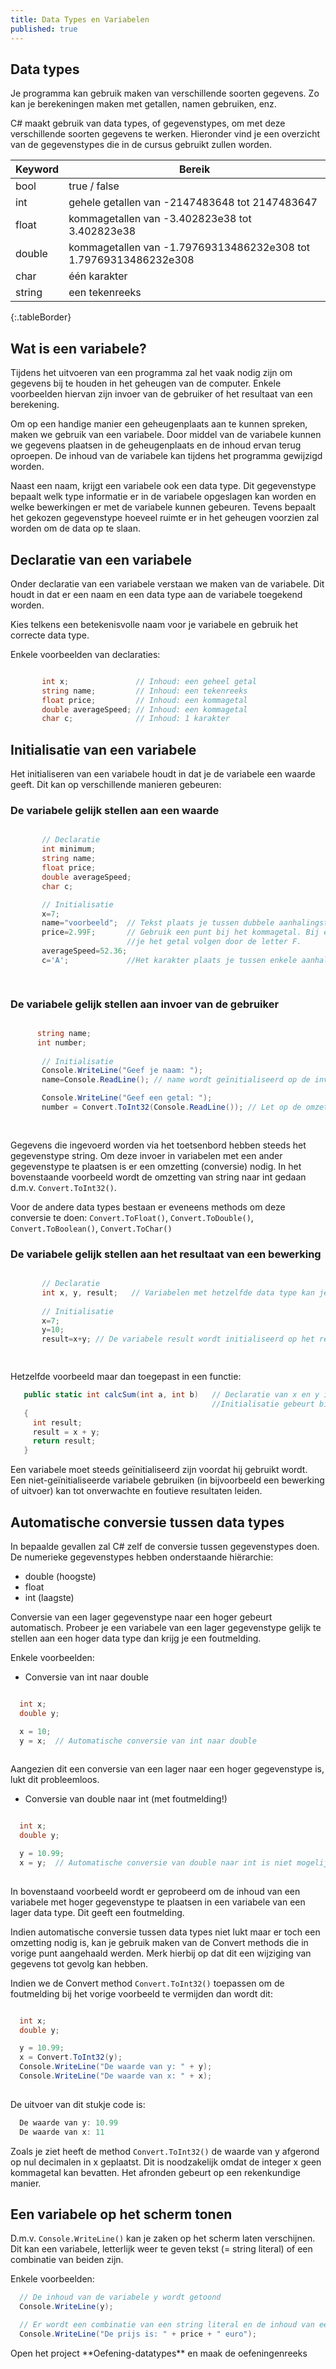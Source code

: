```yaml
---
title: Data Types en Variabelen
published: true
---
```



## Data types

Je programma kan gebruik maken van verschillende soorten gegevens. Zo kan je berekeningen maken met getallen, namen gebruiken, enz.

C# maakt gebruik van data types, of gegevenstypes, om met deze verschillende soorten gegevens te werken. Hieronder vind je een overzicht van de gegevenstypes die in de cursus gebruikt zullen worden.


| Keyword       | Bereik   |
| ------------- |-------------    |
| bool          | true / false         |
| int           | gehele getallen van -2147483648 tot 2147483647   |
| float         | kommagetallen van -3.402823e38 tot 3.402823e38        |
| double        | kommagetallen van -1.79769313486232e308 tot 1.79769313486232e308       |
| char          | één karakter |
| string        | een tekenreeks  |
{:.tableBorder}

## Wat is een variabele?

Tijdens het uitvoeren van een programma zal het vaak nodig zijn om gegevens bij te houden in het geheugen van de computer. Enkele voorbeelden hiervan zijn invoer van de gebruiker of het resultaat van een berekening.

Om op een handige manier een geheugenplaats aan te kunnen spreken, maken we gebruik van een variabele. Door middel van de variabele kunnen we gegevens plaatsen in de geheugenplaats en de inhoud ervan terug oproepen. De inhoud van de variabele kan tijdens het programma gewijzigd worden.

Naast een naam, krijgt een variabele ook een data type. Dit gegevenstype bepaalt welk type informatie er in de variabele opgeslagen kan worden en welke bewerkingen er met de variabele kunnen gebeuren. Tevens bepaalt het gekozen gegevenstype hoeveel ruimte er in het geheugen voorzien zal worden om de data op te slaan.

## Declaratie van een variabele

Onder declaratie van een variabele verstaan we maken van de variabele. Dit houdt in dat er een naam en een data type aan de variabele toegekend worden.

Kies telkens een betekenisvolle naam voor je variabele en gebruik het correcte data type.

Enkele voorbeelden van declaraties:
```csharp

       int x;               // Inhoud: een geheel getal
       string name;         // Inhoud: een tekenreeks
       float price;         // Inhoud: een kommagetal
       double averageSpeed; // Inhoud: een kommagetal
       char c;              // Inhoud: 1 karakter

 ```

## Initialisatie van een variabele

Het initialiseren van een variabele houdt in dat je de variabele een waarde geeft. Dit kan op verschillende manieren gebeuren:

### De variabele gelijk stellen aan een waarde

```csharp

       // Declaratie  
       int minimum;           
       string name;     
       float price; 
       double averageSpeed;
       char c;

       // Initialisatie
       x=7;
       name="voorbeeld";  // Tekst plaats je tussen dubbele aanhalingstekens
       price=2.99F;       // Gebruik een punt bij het kommagetal. Bij een float variabele laat 
                          //je het getal volgen door de letter F.
       averageSpeed=52.36;
       c='A';             //Het karakter plaats je tussen enkele aanhalingstekens

     
 ```

### De variabele gelijk stellen aan invoer van de gebruiker

```csharp

      string name;
      int number;              
       
       // Initialisatie
       Console.WriteLine("Geef je naam: ");
       name=Console.ReadLine(); // name wordt geïnitialiseerd op de invoer van het toetsenbord

       Console.WriteLine("Geef een getal: ");
       number = Convert.ToInt32(Console.ReadLine()); // Let op de omzetting naar int
     
      
 ```

Gegevens die ingevoerd worden via het toetsenbord hebben steeds het gegevenstype string. Om deze invoer in variabelen met een ander gegevenstype te plaatsen is er een omzetting (conversie) nodig. In het bovenstaande voorbeeld wordt de omzetting van string naar int gedaan d.m.v. `Convert.ToInt32()`.

Voor de andere data types bestaan er eveneens methods om deze conversie te doen: ```Convert.ToFloat()```, ```Convert.ToDouble()```, `Convert.ToBoolean()`, `Convert.ToChar()`


### De variabele gelijk stellen aan het resultaat van een bewerking

```csharp

       // Declaratie  
       int x, y, result;   // Variabelen met hetzelfde data type kan je op 1 lijn declareren                 
       
       // Initialisatie
       x=7;
       y=10;
       result=x+y; // De variabele result wordt initialiseerd op het resultaat van de bewerking

      
 ```

 Hetzelfde voorbeeld maar dan toegepast in een functie:

 ```csharp
    public static int calcSum(int a, int b)   // Declaratie van x en y in de argumentenlijst.
                                              //Initialisatie gebeurt bij de aanroep van de functie.
    {
      int result;
      result = x + y;
      return result;
    }
```

<div class="note waarschuwing">
<p>Een variabele moet steeds geïnitialiseerd zijn voordat hij gebruikt wordt. Een niet-geïnitialiseerde variabele gebruiken (in bijvoorbeeld een bewerking of uitvoer) kan tot onverwachte en foutieve resultaten leiden.</p>
</div>

## Automatische conversie tussen data types

In bepaalde gevallen zal C# zelf de conversie tussen gegevenstypes doen. De numerieke gegevenstypes hebben onderstaande hiërarchie:

* double (hoogste)
* float
* int (laagste)

Conversie van een lager gegevenstype naar een hoger gebeurt automatisch. Probeer je een variabele van een lager gegevenstype gelijk te stellen aan een hoger data type dan krijg je een foutmelding.

Enkele voorbeelden:

* Conversie van int naar double

```csharp

  int x;  
  double y;

  x = 10;
  y = x;  // Automatische conversie van int naar double
 
```

Aangezien dit een conversie van een lager naar een hoger gegevenstype is, lukt dit probleemloos.

* Conversie van double naar int (met foutmelding!)

```csharp

  int x;  
  double y;

  y = 10.99;
  x = y;  // Automatische conversie van double naar int is niet mogelijk
 
```

In bovenstaand voorbeeld wordt er geprobeerd om de inhoud van een variabele met hoger gegevenstype te plaatsen in een variabele van een lager data type. Dit geeft een foutmelding.

Indien automatische conversie tussen data types niet lukt maar er toch een omzetting nodig is, kan je gebruik maken van de Convert methods die in vorige punt aangehaald werden. Merk hierbij op dat dit een wijziging van gegevens tot gevolg kan hebben.

Indien we de Convert method `Convert.ToInt32()` toepassen om de foutmelding bij het vorige voorbeeld te vermijden dan wordt dit:

```csharp

  int x;  
  double y;

  y = 10.99;
  x = Convert.ToInt32(y);
  Console.WriteLine("De waarde van y: " + y);
  Console.WriteLine("De waarde van x: " + x);
 
```
De uitvoer van dit stukje code is:

```csharp
  De waarde van y: 10.99
  De waarde van x: 11
```

Zoals je ziet heeft de method `Convert.ToInt32()` de waarde van y afgerond op nul decimalen in x geplaatst. Dit is noodzakelijk omdat de integer x geen kommagetal kan bevatten. Het afronden gebeurt op een rekenkundige manier.


## Een variabele op het scherm tonen

D.m.v. `Console.WriteLine()` kan je zaken op het scherm laten verschijnen. Dit kan een variabele, letterlijk weer te geven tekst (= string literal) of een combinatie van beiden zijn.

Enkele voorbeelden:

```csharp
  // De inhoud van de variabele y wordt getoond
  Console.WriteLine(y);

  // Er wordt een combinatie van een string literal en de inhoud van een variabele getoond.
  Console.WriteLine("De prijs is: " + price + " euro");   
```

<div class="note oefening">
<p>Open het project **Oefening-datatypes** en maak de oefeningenreeks</p>
</div>


